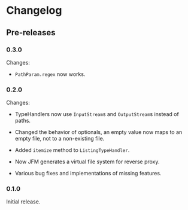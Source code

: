 # Changelog

## Pre-releases

### 0.3.0

Changes:
-   `PathParam.regex` now works.

### 0.2.0

Changes:
-   TypeHandlers now use `InputStream`s and `OutputStream`s instead of paths.

-   Changed the behavior of optionals, an empty value now maps to an empty
    file, not to a non-existing file.
  
-   Added `itemize` method to `ListingTypeHandler`.

-   Now JFM generates a virtual file system for reverse proxy.

-   Various bug fixes and implementations of missing features.

### 0.1.0

Initial release.
